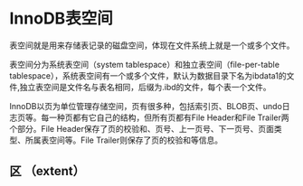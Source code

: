 # InnoDB表空间

表空间就是用来存储表记录的磁盘空间，体现在文件系统上就是一个或多个文件。

表空间分为系统表空间（system tablespace）和独立表空间（file-per-table tablespace），系统表空间有一个或多个文件，默认为数据目录下名为ibdata1的文件,独立表空间是文件名与表名相同，后缀为.ibd的文件，每个表一个文件。

InnoDB以页为单位管理存储空间，页有很多种，包括索引页、BLOB页、undo日志页等。每一种页都有它自己的结构，但所有页都有File Header和File Trailer两个部分。File Header保存了页的校验和、页号、上一页号、下一页号、页面类型、所属表空间等。File Trailer则保存了页的校验和等信息。

## 区 （extent）

